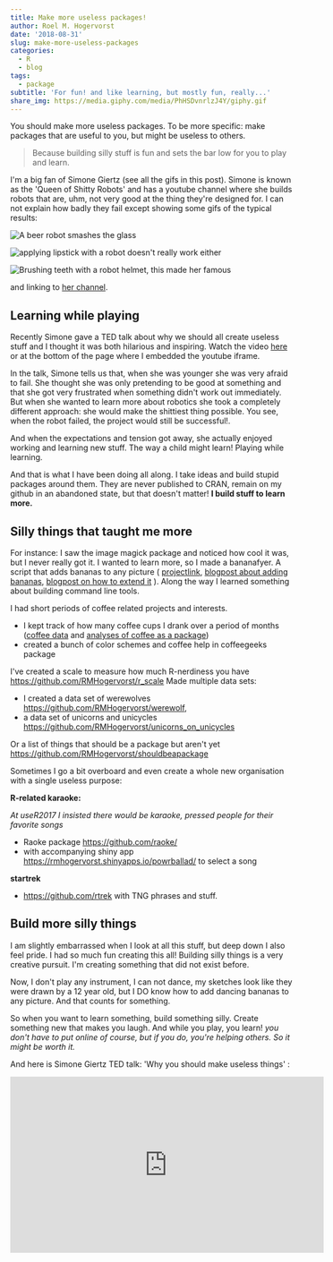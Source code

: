 ```yaml
---
title: Make more useless packages!
author: Roel M. Hogervorst
date: '2018-08-31'
slug: make-more-useless-packages
categories:
  - R
  - blog
tags:
  - package
subtitle: 'For fun! and like learning, but mostly fun, really...'
share_img: https://media.giphy.com/media/PhHSDvnrlzJ4Y/giphy.gif
---
```


You should make more useless packages. To be more specific: make packages
that are useful to you, but might be useless to others. 

> Because building silly stuff is fun and sets the bar low for you to play and learn.

I'm a big fan of Simone Giertz (see all the gifs in this post). Simone is known 
as the 'Queen of Shitty Robots' and has a youtube channel where she builds
robots that are, uhm, not very good at the thing they're designed for. I can
not explain how badly they fail except showing some gifs of the typical results:

![A beer robot smashes the glass](https://media.giphy.com/media/czGJukzhQ2nK0Vr5za/giphy.gif)

![applying lipstick with a robot doesn't really work either](https://media.giphy.com/media/jdQ9XgfPTuuYw/giphy.gif)

![Brushing teeth with a robot helmet, this made her famous](https://media.giphy.com/media/jfPNVRzaSgms0/giphy.gif)

and linking to [her channel](https://www.youtube.com/channel/UC3KEoMzNz8eYnwBC34RaKCQ).

## Learning while playing

Recently Simone gave a TED talk about why we should all create useless stuff
and I thought it was both hilarious and inspiring.
Watch the video [here](https://www.youtube.com/watch?v=c0bsKc4tiuY ) or at the
bottom of the page where I embedded the youtube iframe.

In the talk, Simone tells us that, when she was younger she was very afraid to
fail. She thought she was only pretending to be good at something and that 
she got very frustrated when something didn't work out immediately. 
But when she wanted to learn more about robotics she took a completely different
approach: she would make the shittiest thing possible. You see, when the robot
failed, the project would still be successful!. 

And when the expectations and tension got away, she actually enjoyed working 
and learning new stuff. The way a child might learn! Playing while learning. 

And that is what I have been doing all along. I take ideas and build stupid 
packages around them. They are never published to CRAN, remain on my github in
an abandoned state, but that doesn't matter! **I build stuff to learn more.**


## Silly things that taught me more
For instance: I saw the image magick package and noticed how cool it was, but
I never really got it. I wanted to learn more, so I made a 
bananafyer. A script that adds bananas to any picture ( [projectlink](https://github.com/RMHogervorst/bananafy),
[blogpost about adding bananas](http://rmhogervorst.nl/cleancode/blog/2017/11/28/content/post/2017-11-28-building-the-oomsifier/), [blogpost on how to extend it](http://rmhogervorst.nl/cleancode/blog/2017/12/29/content/post/2017-12-29-extending-the-oomsifyer-cmdline/) ). Along the way I learned something about building
command line tools. 

I had short periods of coffee related projects and interests.

- I kept track of how many coffee cups I drank over a period of months ([coffee data](https://github.com/RMHogervorst/koffie) and [analyses of coffee as a package](https://github.com/RMHogervorst/coffeedata))
- created a bunch of color schemes and coffee help in coffeegeeks package 

I've created a scale to measure how much R-nerdiness you have https://github.com/RMHogervorst/r_scale
Made multiple data sets:

- I created a data set of werewolves https://github.com/RMHogervorst/werewolf, 
- a data set of unicorns and unicycles https://github.com/RMHogervorst/unicorns_on_unicycles 

Or a list of things that should be a package but aren't yet https://github.com/RMHogervorst/shouldbeapackage

Sometimes I go a bit overboard and even create a whole new organisation with a single useless purpose:

**R-related karaoke:**

*At useR2017 I insisted there would be karaoke, pressed people for their favorite songs*

- Raoke package https://github.com/raoke/
- with accompanying shiny app https://rmhogervorst.shinyapps.io/powrballad/ to select a song

**startrek**

- https://github.com/rtrek with TNG phrases and stuff.


## Build more silly things
I am slightly embarrassed when I look at all this stuff, but deep down I 
also feel pride. 
I had so much fun creating this all! Building silly things is a  very creative 
pursuit. I'm creating 
something that did not exist before. 

Now, I don't 
play any instrument, I can not dance, my sketches look like they were drawn by
a 12 year old, but I DO know how to add dancing bananas to any picture. And that
counts for something.

So when you want to learn something, build something silly. Create something
new that makes you laugh. And while you play, you learn! *you don't have to put online of course, but if you do, you're helping others. So it might be worth it.*

And here is Simone Giertz TED talk: 'Why you should make useless things' :

<iframe width="560" height="315" src="https://www.youtube.com/embed/c0bsKc4tiuY?rel=0" frameborder="0" allow="autoplay; encrypted-media" allowfullscreen></iframe>

